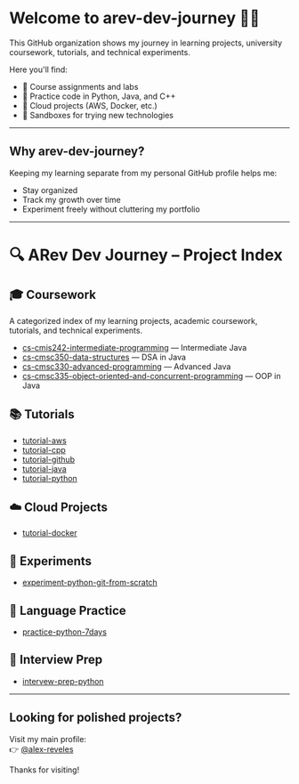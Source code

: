 # Welcome to arev-dev-journey 👨‍💻

This GitHub organization shows my journey in learning projects, university coursework, tutorials, and technical experiments.

Here you'll find:
- 🔹 Course assignments and labs
- 🔹 Practice code in Python, Java, and C++
- 🔹 Cloud projects (AWS, Docker, etc.)
- 🔹 Sandboxes for trying new technologies

---

## Why arev-dev-journey?

Keeping my learning separate from my personal GitHub profile helps me:
- Stay organized
- Track my growth over time
- Experiment freely without cluttering my portfolio

---

# 🔍 ARev Dev Journey – Project Index

## 🎓 Coursework

A categorized index of my learning projects, academic coursework, tutorials, and technical experiments.

- [cs-cmis242-intermediate-programming](https://github.com/arev-dev-journey/cs-cmis242-intermediate-programaming) — Intermediate Java
- [cs-cmsc350-data-structures](https://github.com/arev-dev-journey/cs-cmsc350-data-structures) — DSA in Java
- [cs-cmsc330-advanced-programming](https://github.com/arev-dev-journey/cs-cmsc330-advanced-programming) — Advanced Java
- [cs-cmsc335-object-oriented-and-concurrent-programming](https://github.com/arev-dev-journey/cs-cmsc335-object-oriented-and-concurrent-programming) — OOP in Java

## 📚 Tutorials
- [tutorial-aws](https://github.com/arev-dev-journey/tutorial-aws)
- [tutorial-cpp](https://github.com/arev-dev-journey/tutorial-cpp)
- [tutorial-github](https://github.com/arev-dev-journey/tutorial-github)
- [tutorial-java](https://github.com/arev-dev-journey/tutorial-java)
- [tutorial-python](https://github.com/arev-dev-journey/tutorial-python)

## ☁️ Cloud Projects
- [tutorial-docker](https://github.com/arev-dev-journey/tutorial-docker)

## 🧪 Experiments
- [experiment-python-git-from-scratch](https://github.com/arev-dev-journey/experiment-python-git-from-scratch)

## 🐍 Language Practice
- [practice-python-7days](https://github.com/arev-dev-journey/practice-python-7days)

## 🧠 Interview Prep
- [intervew-prep-python](https://github.com/arev-dev-journey/interview-prep-python)

---

## Looking for polished projects?

Visit my main profile:  
👉 [@alex-reveles](https://github.com/alex-reveles)

Thanks for visiting!
